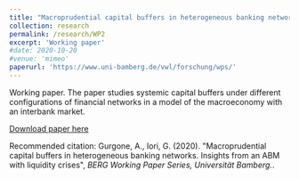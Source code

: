 ```yaml
---
title: "Macroprudential capital buffers in heterogeneous banking networks. Insights from an ABM with liquidity crises"
collection: research
permalink: /research/WP2
excerpt: 'Working paper'
#date: 2020-10-20
#venue: 'mimeo'
paperurl: 'https://www.uni-bamberg.de/vwl/forschung/wps/'
---
```


Working paper.
The paper studies systemic capital buffers under different configurations of financial networks in a model of the macroeconomy with an interbank market.

[Download paper here](http://agurgone.github.io/files/BERG_164.pdf)

Recommended citation: Gurgone, A., Iori, G. (2020). "Macroprudential capital buffers in heterogeneous banking
networks. Insights from an ABM with liquidity crises", <i>BERG Working Paper Series, Universität Bamberg.</i>.
